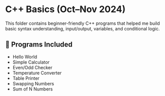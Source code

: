 # C++ Basics (Oct–Nov 2024)

This folder contains beginner-friendly C++ programs that helped me build basic syntax understanding, input/output, variables, and conditional logic.

## 📂 Programs Included
- Hello World
- Simple Calculator
- Even/Odd Checker
- Temperature Converter
- Table Printer
- Swapping Numbers
- Sum of N Numbers 
